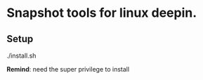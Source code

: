# Snapshot tools for linux deepin.

## Setup
  ./install.sh


**Remind**: need the super privilege to install
